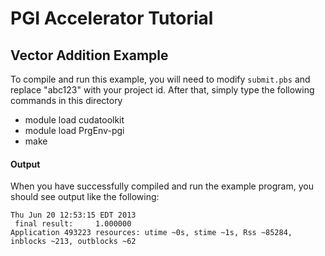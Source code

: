 PGI Accelerator Tutorial
========================
## Vector Addition Example

To compile and run this example, you will need to modify `submit.pbs` and replace "abc123" with your project id. After that, simply type the following commands in this directory

* module load cudatoolkit
* module load PrgEnv-pgi
* make

#### Output
When you have successfully compiled and run the example program, you should see output like the following:

    Thu Jun 20 12:53:15 EDT 2013
     final result:     1.000000    
    Application 493223 resources: utime ~0s, stime ~1s, Rss ~85284, inblocks ~213, outblocks ~62
